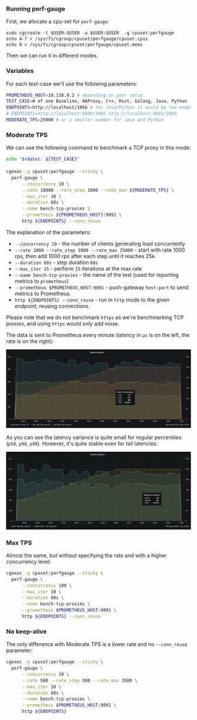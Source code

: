 ### Running perf-gauge

First, we allocate a cpu-set for `perf-gauge`:

```
sudo cgcreate -t $USER:$USER -a $USER:$USER  -g cpuset:perfgauge
echo 4-7 > /sys/fs/cgroup/cpuset/perfgauge/cpuset.cpus
echo 0 > /sys/fs/cgroup/cpuset/perfgauge/cpuset.mems
```

Then we can run it in different modes.

### Variables

For each test-case we'll use the following parameters:

```bash
PROMETHEUS_HOST=10.138.0.2 # depending on your setup
TEST_CASE=# of one Baseline, HAProxy, C++, Rust, Golang, Java, Python
ENDPOINTS=http://localhost/10kb # for Java/Python it would be two endpoints, e.g.
# ENDPOINTS=http://localhost:8000/10kb http://localhost:8001/10kb
MODERATE_TPS=25000 # or a smaller number for Java and Python
```

### Moderate TPS

We can use the following command to benchmark a TCP proxy in this mode:

```bash
echo "$(date): ${TEST_CASE}"

cgexec -g cpuset:perfgauge --sticky \
  perf-gauge \
      --concurrency 10 \
      --rate 10000 --rate_step 1000 --rate_max ${MODERATE_TPS} \
      --max_iter 10 \
      --duration 60s \
      --name bench-tcp-proxies \
      --prometheus ${PROMETHEUS_HOST}:9091 \
      http ${ENDPOINTS} --conn_reuse
```

The explanation of the parameters:

* `--concurrency 10` - the number of clients generating load concurrently
* `--rate 1000 --rate_step 1000 --rate_max 25000` - start with rate 1000 rps, then add 1000 rps after each step until it reaches 25k.
* `--duration 60s` - step duration `60s`
* `--max_iter 15` - perform `15` iterations at the max rate
* `--name bench-tcp-proxies` - the name of the test (used for reporting metrics to `prometheus`)
* `--prometheus $PROMETHEUS_HOST:9091` - push-gateway `host:port` to send metrics to Prometheus.
* `http ${ENDPOINTS} --conn_reuse` - run in `http` mode to the given endpoint, reusing connections.

Please note that we do not benchmark `https` as we're benchmarking TCP proxies, and using `https` would only add noise.

The data is sent to Prometheus every minute (latency in `µs` is on the left, the rate is on the right):

![](./prom/baseline-nginx-stable-p50-99.png)

As you can see the latency variance is quite small for regular percentiles (`p50`, `p90`, `p99`).
However, it's quite stable even for tail latencies:

![](./prom/baseline-nginx-stable-tail.png)

### Max TPS

Almost the same, but without specifying the rate and with a higher concurrency level:

```bash
cgexec -g cpuset:perfgauge --sticky \
  perf-gauge \
      --concurrency 100 \
      --max_iter 10 \
      --duration 60s \
      --name bench-tcp-proxies \
      --prometheus $PROMETHEUS_HOST:9091 \
      http ${ENDPOINTS} --conn_reuse
```

### No keep-alive

The only difference with Moderate TPS is a lower rate and no `--conn_reuse` parameter:

```bash
cgexec -g cpuset:perfgauge --sticky \
  perf-gauge \
      --concurrency 10 \
      --rate 500 --rate_step 500 --rate_max 3500 \
      --max_iter 10 \
      --duration 60s \
      --name bench-tcp-proxies \
      --prometheus $PROMETHEUS_HOST:9091 \
      http ${ENDPOINTS}
  ```